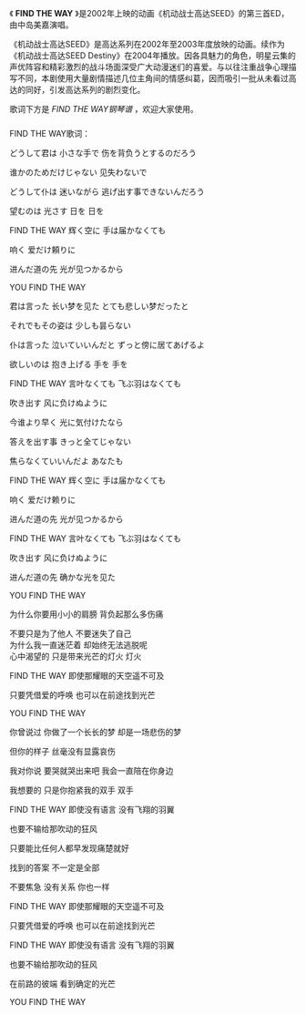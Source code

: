 

《 **FIND THE WAY** 》是2002年上映的动画《机动战士高达SEED》的第三首ED，由中岛美嘉演唱。

《机动战士高达SEED》是高达系列在2002年至2003年度放映的动画。续作为《机动战士高达SEED
Destiny》在2004年播放。因各具魅力的角色，明星云集的声优阵容和精彩激烈的战斗场面深受广大动漫迷们的喜爱。与以往注重战争心理描写不同，本剧使用大量剧情描述几位主角间的情感纠葛，因而吸引一批从未看过高达的同好，引发高达系列的剧烈变化。

歌词下方是 _FIND THE WAY钢琴谱_ ，欢迎大家使用。

###  
FIND THE WAY歌词：

どうして君は 小さな手で 伤を背负うとするのだろう

谁かのためだけじゃない 见失わないで

どうして仆は 迷いながら 逃げ出す事できないんだろう

望むのは 光さす 日を 日を

FIND THE WAY 辉く空に 手は届かなくても

响く 爱だけ頼りに

进んだ道の先 光が见つかるから

YOU FIND THE WAY

君は言った 长い梦を见た とても悲しい梦だったと

それでもその姿は 少しも昙らない

仆は言った 泣いていいんだと ずっと傍に居てあげるよ

欲しいのは 抱き上げる 手を 手を

FIND THE WAY 言叶なくても 飞ぶ羽はなくても

吹き出す 风に负けぬように

今谁より早く 光に気付けたなら

答えを出す事 きっと全てじゃない

焦らなくていいんだよ あなたも

FIND THE WAY 辉く空に 手は届かなくても

响く 爱だけ赖りに

进んだ道の先 光が见つかるから

FIND THE WAY 言叶なくても 飞ぶ羽はなくても

吹き出す 风に负けぬように

进んだ道の先 确かな光を见た

YOU FIND THE WAY  
  
为什么你要用小小的肩膀 背负起那么多伤痛  
  
不要只是为了他人 不要迷失了自己  
为什么我一直迷茫着 却始终无法逃脱呢  
心中渴望的 只是带来光芒的灯火 灯火  
  
FIND THE WAY 即使那耀眼的天空遥不可及

只要凭借爱的呼唤 也可以在前途找到光芒

YOU FIND THE WAY

你曾说过 你做了一个长长的梦 却是一场悲伤的梦

但你的样子 丝毫没有显露哀伤

我对你说 要哭就哭出来吧 我会一直陪在你身边

我想要的 只是你抱紧我的双手 双手

FIND THE WAY 即使没有语言 没有飞翔的羽翼

也要不输给那吹动的狂风

只要能比任何人都早发现痛楚就好

找到的答案 不一定是全部

不要焦急 没有关系 你也一样

FIND THE WAY 即使那耀眼的天空遥不可及

只要凭借爱的呼唤 也可以在前途找到光芒

FIND THE WAY 即使没有语言 没有飞翔的羽翼

也要不输给那吹动的狂风

在前路的彼端 看到确定的光芒

YOU FIND THE WAY

